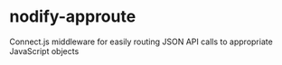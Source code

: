 nodify-approute
===============

Connect.js middleware for easily routing JSON API calls to appropriate JavaScript objects